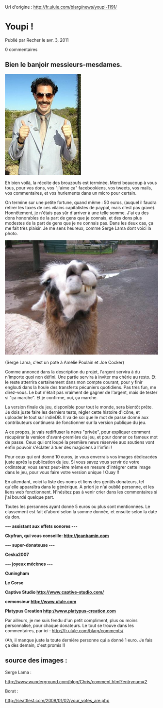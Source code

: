 Url d'origine : http://fr.ulule.com/blarg/news/youpi-1191/

# Youpi !

Publié par Recher le avr. 3, 2011

0 commentaires

## Bien le banjoir messieurs-mesdames.

![bohrat](bohrat.jpg)

Eh bien voilà, la récolte des brouzoufs est terminée. Merci beaucoup à vous tous, pour vos dons, vos "j'aime ça" facebookiens, vos tweets, vos mails, vos commentaires, et vos hurlements dans un micro pour certain.

On termine sur une petite fortune, quand même : 50 euros, (auquel il faudra retirer les taxes de ces vilains capitalistes de paypal, mais c'est pas grave). Honnêtement, je n'étais pas sûr d'arriver à une telle somme. J'ai eu des dons honorables de la part de gens que je connais, et des dons plus modestes de la part de gens que je ne connais pas. Dans les deux cas, ça me fait très plaisir. Je me sens heureux, comme Serge Lama dont voici la photo.

![un lama](un_lama.jpg)

(Serge Lama, c'est un pote à Amélie Poulain et Joe Cocker)

Comme annoncé dans la description du projet, l'argent servira à du n'importe quoi non défini. Une partie servira à inviter ma chérie au resto. Et le reste atterrira certainement dans mon compte courant, pour y finir englouti dans la houle des transferts pécuniers quotidiens. Pas très fun, me direz-vous. Le but n'était pas vraiment de gagner de l'argent, mais de tester si "ça marche". Et je confirme, oui, ça marche.

La version finale du jeu, disponible pour tout le monde, sera bientôt prête. Je dois juste faire les derniers tests, régler cette histoire d'icône, et uploader le tout sur indieDB. Il va de soi que le mot de passe donné aux contributeurs continuera de fonctionner sur la version publique du jeu.

A ce propos, je vais rediffuser la news "privée", pour expliquer comment récupérer la version d'avant-première du jeu, et pour donner ce fameux mot de passe. Ceux qui ont loupé la première news réservée aux soutiens vont enfin pouvoir s'éclater à tuer des magiciens à l'infini !

Pour ceux qui ont donné 10 euros, je vous enverrais vos images dédicacées juste après la publication du jeu. Si vous savez vous servir de votre ordinateur, vous serez peut-être même en mesure d'intégrer cette image dans le jeu, pour vous faire votre version unique ! Ouay !!

En attendant, voici la liste des noms et liens des gentils donateurs, tel qu'elle apparaîtra dans le générique. A priori je n'ai oublié personne, et les liens web fonctionnent. N'hésitez pas à venir crier dans les commentaires si j'ai bourdé quelque part.

Toutes les personnes ayant donné 5 euros ou plus sont mentionnées. Le classement est fait d'abord selon la somme donnée, et ensuite selon la date du don.

**--- assistant aux effets sonores ---**

**Ckyfran, qui vous conseille: http://jeanbamin.com**

**--- super-donateuse ---**

**Ceska2007**

**--- joyeux mécènes ---**

**Cuningham**

**Le Corse**

**Captive Studio http://www.captive-studio.com/**

**cemonsieur http://www.ulule.com**

**Platypus Creation http://www.platypus-creation.com**

Par ailleurs, je me suis fendu d'un petit compliment, plus ou moins personnalisé, pour chaque donateurs. Le tout se trouve dans les commentaires, par ici : http://fr.ulule.com/blarg/comments/

(Ah, il manque juste la toute dernière personne qui a donné 1 euro. Je fais ça dès demain, c'est promis !)

## source des images :

Serge Lama :

http://www.wunderground.com/blog/Chris/comment.html?entrynum=2

Borat :

http://seattlest.com/2008/01/02/your_votes_are.php

